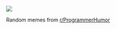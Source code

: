 ![](https://preview.redd.it/icylvvm7k5ce1.png?width=640&crop=smart&auto=webp&s=b4ded542e4685305d0ffa8a1e866b8a4db6c53b3)

 Random memes from [r/ProgrammerHumor](https://www.reddit.com/r/ProgrammerHumor/)
